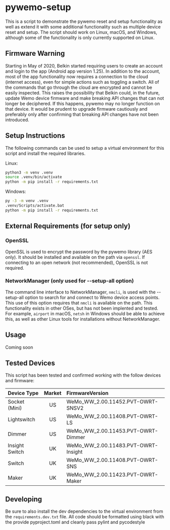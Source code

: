 # pywemo-setup

This is a script to demonstrate the pywemo reset and setup functionality as well as extend it with some additional functionality such as multiple device reset and setup.
The script should work on Linux, macOS, and Windows, although some of the functionality is only currently supported on Linux.

## Firmware Warning

Starting in May of 2020, Belkin started requiring users to create an account and login to the app (Android app version 1.25).
In addition to the account, most of the app functionality now requires a connection to the cloud (internet access), even for simple actions such as toggling a switch.
All of the commands that go through the cloud are encrypted and cannot be easily inspected.
This raises the possibility that Belkin could, in the future, update Wemo device firmware and make breaking API changes that can not longer be deciphered.
If this happens, pywemo may no longer function on that device.
It would be prudent to upgrade firmware cautiously and preferably only after confirming that breaking API changes have not been introduced.

## Setup Instructions

The following commands can be used to setup a virtual environment for this script and install the required libraries.

Linux:

```bash
python3 -m venv .venv
source .venv/bin/activate
python -m pip install -r requirements.txt
```

Windows:

```bash
py -3 -m venv .venv
.venv/Scripts/activate.bat
python -m pip install -r requirements.txt
```

## External Requirements (for setup only)

### OpenSSL

OpenSSL is used to encrypt the password by the pywemo library (AES only).
It should be installed and available on the path via `openssl`.
If connecting to an open network (not recommended), OpenSSL is not required.

### NetworkManager (only used for --setup-all option)

The command line interface to NetworkManager, `nmcli`, is used with the --setup-all option to search for and connect to Wemo device access points.
This use of this option requires that `nmcli` is available on the path.
This functionality exists in other OSes, but has not been implented and tested.
For example, `airport` in macOS, `netsh` in Windows should be able to achieve this, as well as other Linux tools for installations without NetworkManager.

## Usage

Coming soon

## Tested Devices

This script has been tested and confirmed working with the follow devices and firmware:

| Device Type      | Market | FirmwareVersion                         |
| :--------------- | :----: | :-------------------------------------- |
| Socket (Mini)    | US     | WeMo_WW_2.00.11452.PVT-OWRT-SNSV2       |
| Lightswitch      | US     | WeMo_WW_2.00.11408.PVT-OWRT-LS          |
| Dimmer           | US     | WeMo_WW_2.00.11453.PVT-OWRT-Dimmer      |
| Insight Switch   | UK     | WeMo_WW_2.00.11483.PVT-OWRT-Insight     |
| Switch           | UK     | WeMo_WW_2.00.11408.PVT-OWRT-SNS         |
| Maker            | UK     | WeMo_WW_2.00.11423.PVT-OWRT-Maker       |

## Developing

Be sure to also install the dev dependencies to the virtual environment from the `requirements.dev.txt` file.
All code should be formatted using black with the provide pyproject.toml and cleanly pass pylint and pycodestyle
